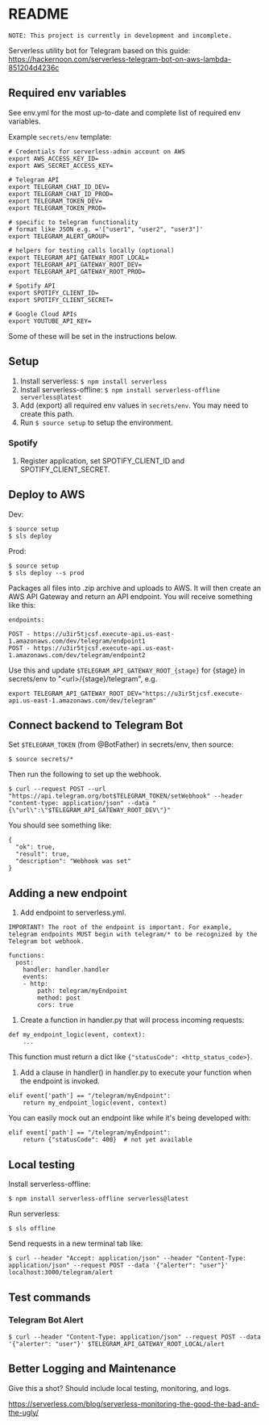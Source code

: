 # README

```
NOTE: This project is currently in development and incomplete.
```

Serverless utility bot for Telegram based on this guide:
https://hackernoon.com/serverless-telegram-bot-on-aws-lambda-851204d4236c

## Required env variables

See env.yml for the most up-to-date and complete list of required env variables.

Example `secrets/env` template:

```
# Credentials for serverless-admin account on AWS
export AWS_ACCESS_KEY_ID=
export AWS_SECRET_ACCESS_KEY=

# Telegram API
export TELEGRAM_CHAT_ID_DEV=
export TELEGRAM_CHAT_ID_PROD=
export TELEGRAM_TOKEN_DEV=
export TELEGRAM_TOKEN_PROD=

# specific to telegram functionality
# format like JSON e.g. ='["user1", "user2", "user3"]'
export TELEGRAM_ALERT_GROUP=

# helpers for testing calls locally (optional)
export TELEGRAM_API_GATEWAY_ROOT_LOCAL=
export TELEGRAM_API_GATEWAY_ROOT_DEV=
export TELEGRAM_API_GATEWAY_ROOT_PROD=

# Spotify API
export SPOTIFY_CLIENT_ID=
export SPOTIFY_CLIENT_SECRET=

# Google Cloud APIs
export YOUTUBE_API_KEY=
```

Some of these will be set in the instructions below.

## Setup

1. Install serverless: `$ npm install serverless`
1. Install serverless-offline: `$ npm install serverless-offline serverless@latest`
1. Add (export) all required env values in `secrets/env`. You may need to create this path.
1. Run `$ source setup` to setup the environment.

### Spotify

1. Register application, set SPOTIFY_CLIENT_ID and SPOTIFY_CLIENT_SECRET.

## Deploy to AWS

Dev:
```
$ source setup
$ sls deploy
```

Prod:
```
$ source setup
$ sls deploy --s prod
```

Packages all files into .zip archive and uploads to AWS. It will then create an AWS API Gateway and return an API endpoint. You will receive something like this:

```
endpoints:

POST - https://u3ir5tjcsf.execute-api.us-east-1.amazonaws.com/dev/telegram/endpoint1
POST - https://u3ir5tjcsf.execute-api.us-east-1.amazonaws.com/dev/telegram/endpoint2
```

Use this and update `$TELEGRAM_API_GATEWAY_ROOT_{stage}` for {stage} in secrets/env to "<url\>/{stage}/telegram", e.g.

```
export TELEGRAM_API_GATEWAY_ROOT_DEV="https://u3ir5tjcsf.execute-api.us-east-1.amazonaws.com/dev/telegram"
```

## Connect backend to Telegram Bot

Set `$TELEGRAM_TOKEN` (from @BotFather) in secrets/env, then source:

```
$ source secrets/*
```

Then run the following to set up the webhook.

```
$ curl --request POST --url "https://api.telegram.org/bot$TELEGRAM_TOKEN/setWebhook" --header "content-type: application/json" --data "{\"url\":\"$TELEGRAM_API_GATEWAY_ROOT_DEV\"}"
```

You should see something like:

```
{
  "ok": true,
  "result": true,
  "description": "Webhook was set"
}
```

## Adding a new endpoint

1. Add endpoint to serverless.yml.

  `IMPORTANT! The root of the endpoint is important. For example, telegram endpoints MUST begin with telegram/* to be recognized by the Telegram bot webhook.`

  ```
  functions:
    post:
      handler: handler.handler
      events:
      - http:
          path: telegram/myEndpoint
          method: post
          cors: true
  ```
1. Create a function in handler.py that will process incoming requests:
  ```
  def my_endpoint_logic(event, context):
      ...
  ```

  This function must return a dict like `{"statusCode": <http_status_code>}`.
1. Add a clause in handler() in handler.py to execute your function when the endpoint is invoked.
  ```
  elif event['path'] == "/telegram/myEndpoint":
      return my_endpoint_logic(event, context)
  ```
  You can easily mock out an endpoint like while it's being developed with:
  ```
  elif event['path'] == "/telegram/myEndpoint":
      return {"statusCode": 400}  # not yet available
  ```

## Local testing

Install serverless-offline:

```
$ npm install serverless-offline serverless@latest
```

Run serverless:

```
$ sls offline
```

Send requests in a new terminal tab like:

```
$ curl --header "Accept: application/json" --header "Content-Type: application/json" --request POST --data '{"alerter": "user"}' localhost:3000/telegram/alert
```

## Test commands

### Telegram Bot Alert
```
$ curl --header "Content-Type: application/json" --request POST --data '{"alerter": "user"}' $TELEGRAM_API_GATEWAY_ROOT_LOCAL/alert
```

## Better Logging and Maintenance

Give this a shot? Should include local testing, monitoring, and logs.

https://serverless.com/blog/serverless-monitoring-the-good-the-bad-and-the-ugly/
